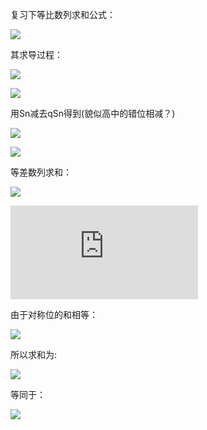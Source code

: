 <!--
 * @Description: 
 * @Author: johe.huang
 * @Date: 2020-07-13 01:26:15
--> 
复习下等比数列求和公式：

![](https://latex.codecogs.com/gif.latex?\frac{a_1(1-q^n)}{1-q})

其求导过程：

![](https://latex.codecogs.com/gif.latex?S_n=a_1+a_1q^1+a_1q^2+...a_1q^{n-1})

![](https://latex.codecogs.com/gif.latex?qS_n=a_1q+a_1q^2+a_1q^3+...a_1q^n)

用Sn减去qSn得到(貌似高中的错位相减？)

![](https://latex.codecogs.com/gif.latex?(1-q)Sn=a_1-a_1q^n)

![](https://latex.codecogs.com/gif.latex?Sn=/frac{a_1(1-q^n)}{1-q})

等差数列求和：

![](https://latex.codecogs.com/gif.latex?a_n-a_{n-1}=d)

![](https://latex.codecogs.com/gif.latex?Sn=a_1+(a_1+d)+...(a_1+(n-1)d))

由于对称位的和相等：

![](https://latex.codecogs.com/gif.latex?a_1+a_n=a_2+a_{n-1}=a_3+a_{n-2}=...)

所以求和为:

![](https://latex.codecogs.com/gif.latex?Sn=/frac{n(a_1+a_n)}{2})

等同于：

![](https://latex.codecogs.com/gif.latex?Sn=/frac{n(a_1+a_1(n-1)d)}{2})